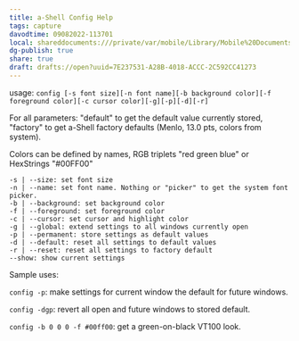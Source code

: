 ```yaml
---
title: a-Shell Config Help
tags: capture
davodtime: 09082022-113701
local: shareddocuments:///private/var/mobile/Library/Mobile%20Documents/iCloud~md~obsidian/Documents/OBSHIDDIAN/drafts/7E237531-A28B-4018-ACCC-2C592CC41273.md
dg-publish: true
share: true
draft: drafts://open?uuid=7E237531-A28B-4018-ACCC-2C592CC41273
---
```


usage: `config [-s font size][-n font name][-b background color][-f foreground color][-c cursor color][-g][-p][-d][-r]`

For all parameters: "default" to get the default value currently stored, "factory" to get a-Shell factory defaults (Menlo, 13.0 pts, colors from system).

Colors can be defined by names, RGB triplets "red green blue" or HexStrings "#00FF00"


```
-s | --size: set font size
-n | --name: set font name. Nothing or "picker" to get the system font picker.
-b | --background: set background color
-f | --foreground: set foreground color
-c | --cursor: set cursor and highlight color
-g | --global: extend settings to all windows currently open
-p | --permanent: store settings as default values
-d | --default: reset all settings to default values
-r | --reset: reset all settings to factory default
--show: show current settings
```


Sample uses:

`config -p`: make settings for current window the default for future windows.

`config -dgp`: revert all open and future windows to stored default.

`config -b 0 0 0 -f #00ff00`: get a green-on-black VT100 look.